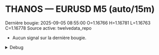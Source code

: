 # THANOS — EURUSD M5 (auto/15m)
Dernière bougie: 2025-09-05 08:55:00  O=1.16766  H=1.16781  L=1.16763  C=1.16778
Source active: twelvedata_repo

- Aucun signal sur la dernière bougie.

<details><summary>Debug</summary>

- TD_API_KEY manquant.

</details>